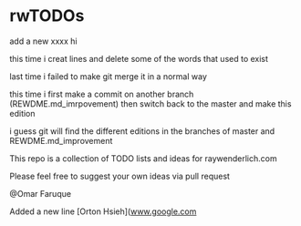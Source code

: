 # rwTODOs

add a new xxxx hi

this time i creat lines and delete some of the words that used to exist

last time i failed to make git merge it in a normal way

this time i first make a commit on another branch (REWDME.md_imrpovement) then switch back to the master and make this edition

i guess git will find the different editions in the branches of master and REWDME.md_improvement

This repo is a collection of TODO lists and ideas for raywenderlich.com

Please feel free to suggest your own ideas via pull request

@Omar
Faruque

Added a new line
[Orton Hsieh](www.google.com

